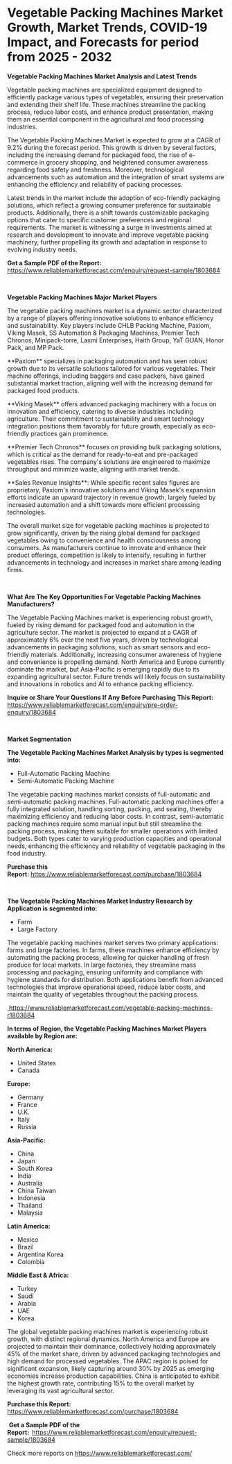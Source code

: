 <p><h1>Vegetable Packing Machines Market Growth, Market Trends, COVID-19 Impact, and Forecasts for period from 2025 - 2032</h1></p><p><strong>Vegetable Packing Machines Market Analysis and Latest Trends</strong></p>
<p><p>Vegetable packing machines are specialized equipment designed to efficiently package various types of vegetables, ensuring their preservation and extending their shelf life. These machines streamline the packing process, reduce labor costs, and enhance product presentation, making them an essential component in the agricultural and food processing industries.</p><p>The Vegetable Packing Machines Market is expected to grow at a CAGR of 9.2% during the forecast period. This growth is driven by several factors, including the increasing demand for packaged food, the rise of e-commerce in grocery shopping, and heightened consumer awareness regarding food safety and freshness. Moreover, technological advancements such as automation and the integration of smart systems are enhancing the efficiency and reliability of packing processes.</p><p>Latest trends in the market include the adoption of eco-friendly packaging solutions, which reflect a growing consumer preference for sustainable products. Additionally, there is a shift towards customizable packaging options that cater to specific customer preferences and regional requirements. The market is witnessing a surge in investments aimed at research and development to innovate and improve vegetable packing machinery, further propelling its growth and adaptation in response to evolving industry needs.</p></p>
<p><strong>Get a Sample PDF of the Report:&nbsp;</strong> <a href="https://www.reliablemarketforecast.com/enquiry/request-sample/1803684?utm_campaign=2441&utm_medium=2&utm_source=Github&utm_content=ia&utm_term=19022025&utm_id=vegetable-packing-machines">https://www.reliablemarketforecast.com/enquiry/request-sample/1803684</a></p>
<p>&nbsp;</p>
<p><strong>Vegetable Packing Machines Major Market Players</strong></p>
<p><p>The vegetable packing machines market is a dynamic sector characterized by a range of players offering innovative solutions to enhance efficiency and sustainability. Key players include CHLB Packing Machine, Paxiom, Viking Masek, SS Automation & Packaging Machines, Premier Tech Chronos, Minipack-torre, Laxmi Enterprises, Haith Group, YaT GUAN, Honor Pack, and MP Pack.</p><p>**Paxiom** specializes in packaging automation and has seen robust growth due to its versatile solutions tailored for various vegetables. Their machine offerings, including baggers and case packers, have gained substantial market traction, aligning well with the increasing demand for packaged food products. </p><p>**Viking Masek** offers advanced packaging machinery with a focus on innovation and efficiency, catering to diverse industries including agriculture. Their commitment to sustainability and smart technology integration positions them favorably for future growth, especially as eco-friendly practices gain prominence.</p><p>**Premier Tech Chronos** focuses on providing bulk packaging solutions, which is critical as the demand for ready-to-eat and pre-packaged vegetables rises. The company's solutions are engineered to maximize throughput and minimize waste, aligning with market trends.</p><p>**Sales Revenue Insights**: While specific recent sales figures are proprietary, Paxiom's innovative solutions and Viking Masek's expansion efforts indicate an upward trajectory in revenue growth, largely fueled by increased automation and a shift towards more efficient processing technologies. </p><p>The overall market size for vegetable packing machines is projected to grow significantly, driven by the rising global demand for packaged vegetables owing to convenience and health consciousness among consumers. As manufacturers continue to innovate and enhance their product offerings, competition is likely to intensify, resulting in further advancements in technology and increases in market share among leading firms.</p></p>
<p>&nbsp;</p>
<p><strong>What Are The Key Opportunities For Vegetable Packing Machines Manufacturers?</strong></p>
<p><p>The Vegetable Packing Machines market is experiencing robust growth, fueled by rising demand for packaged food and automation in the agriculture sector. The market is projected to expand at a CAGR of approximately 6% over the next five years, driven by technological advancements in packaging solutions, such as smart sensors and eco-friendly materials. Additionally, increasing consumer awareness of hygiene and convenience is propelling demand. North America and Europe currently dominate the market, but Asia-Pacific is emerging rapidly due to its expanding agricultural sector. Future trends will likely focus on sustainability and innovations in robotics and AI to enhance packing efficiency.</p></p>
<p><strong>Inquire or Share Your Questions If Any Before Purchasing This Report:</strong> <a href="https://www.reliablemarketforecast.com/enquiry/pre-order-enquiry/1803684?utm_campaign=2441&utm_medium=2&utm_source=Github&utm_content=ia&utm_term=19022025&utm_id=vegetable-packing-machines">https://www.reliablemarketforecast.com/enquiry/pre-order-enquiry/1803684</a></p>
<p>&nbsp;</p>
<p><strong>Market Segmentation</strong></p>
<p><strong>The Vegetable Packing Machines Market Analysis by types is segmented into:</strong></p>
<p><ul><li>Full-Automatic Packing Machine</li><li>Semi-Automatic Packing Machine</li></ul></p>
<p><p>The vegetable packing machines market consists of full-automatic and semi-automatic packing machines. Full-automatic packing machines offer a fully integrated solution, handling sorting, packing, and sealing, thereby maximizing efficiency and reducing labor costs. In contrast, semi-automatic packing machines require some manual input but still streamline the packing process, making them suitable for smaller operations with limited budgets. Both types cater to varying production capacities and operational needs, enhancing the efficiency and reliability of vegetable packaging in the food industry.</p></p>
<p><strong>Purchase this Report:&nbsp;</strong><a href="https://www.reliablemarketforecast.com/purchase/1803684?utm_campaign=2441&utm_medium=2&utm_source=Github&utm_content=ia&utm_term=19022025&utm_id=vegetable-packing-machines">https://www.reliablemarketforecast.com/purchase/1803684</a></p>
<p>&nbsp;</p>
<p><strong>The Vegetable Packing Machines Market Industry Research by Application is segmented into:</strong></p>
<p><ul><li>Farm</li><li>Large Factory</li></ul></p>
<p><p>The vegetable packing machines market serves two primary applications: farms and large factories. In farms, these machines enhance efficiency by automating the packing process, allowing for quicker handling of fresh produce for local markets. In large factories, they streamline mass processing and packaging, ensuring uniformity and compliance with hygiene standards for distribution. Both applications benefit from advanced technologies that improve operational speed, reduce labor costs, and maintain the quality of vegetables throughout the packing process.</p></p>
<p><a href="https://www.reliablemarketforecast.com/vegetable-packing-machines-r1803684?utm_campaign=2441&utm_medium=2&utm_source=Github&utm_content=ia&utm_term=19022025&utm_id=vegetable-packing-machines">&nbsp;https://www.reliablemarketforecast.com/vegetable-packing-machines-r1803684</a></p>
<p><strong>In terms of Region, the Vegetable Packing Machines Market Players available by Region are:</strong></p>
<p>
    <p> <strong> North America: </strong>
        <ul>
            <li>United States</li>
            <li>Canada</li>
        </ul>
        </p> 
    <p> <strong> Europe: </strong>
        <ul>
            <li>Germany</li>
            <li>France</li>
            <li>U.K.</li>
            <li>Italy</li>
            <li>Russia</li>
        </ul>
        </p> 
    <p> <strong> Asia-Pacific: </strong>
        <ul>
            <li>China</li>
            <li>Japan</li>
            <li>South Korea</li>
            <li>India</li>
            <li>Australia</li>
            <li>China Taiwan</li>
            <li>Indonesia</li>
            <li>Thailand</li>
            <li>Malaysia</li>
        </ul>
        </p> 
    <p> <strong> Latin America: </strong>
        <ul>
            <li>Mexico</li>
            <li>Brazil</li>
            <li>Argentina Korea</li>
            <li>Colombia</li>
        </ul>
        </p> 
    <p> <strong> Middle East & Africa: </strong>
        <ul>
            <li>Turkey</li>
            <li>Saudi</li>
            <li>Arabia</li>
            <li>UAE</li>
            <li>Korea</li>
        </ul>
    </p>
    </p>
<p><p>The global vegetable packing machines market is experiencing robust growth, with distinct regional dynamics. North America and Europe are projected to maintain their dominance, collectively holding approximately 45% of the market share, driven by advanced packaging technologies and high demand for processed vegetables. The APAC region is poised for significant expansion, likely capturing around 30% by 2025 as emerging economies increase production capabilities. China is anticipated to exhibit the highest growth rate, contributing 15% to the overall market by leveraging its vast agricultural sector.</p></p>
<p><strong>Purchase this Report: </strong><a href="https://www.reliablemarketforecast.com/purchase/1803684?utm_campaign=2441&utm_medium=2&utm_source=Github&utm_content=ia&utm_term=19022025&utm_id=vegetable-packing-machines">https://www.reliablemarketforecast.com/purchase/1803684</a></p>
<p>&nbsp;<strong>Get a Sample PDF of the Report:&nbsp;&nbsp;</strong><a href="https://www.reliablemarketforecast.com/enquiry/request-sample/1803684?utm_campaign=2441&utm_medium=2&utm_source=Github&utm_content=ia&utm_term=19022025&utm_id=vegetable-packing-machines">https://www.reliablemarketforecast.com/enquiry/request-sample/1803684</a></p>
<p><strong></strong></p>
<p>Check more reports on <a href="https://www.reliablemarketforecast.com/?utm_campaign=2441&utm_medium=2&utm_source=Github&utm_content=ia&utm_term=19022025&utm_id=vegetable-packing-machines">https://www.reliablemarketforecast.com/</a></p>